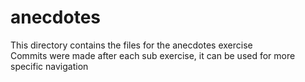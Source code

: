 # anecdotes

This directory contains the files for the anecdotes exercise  
Commits were made after each sub exercise, it can be used for more specific navigation
